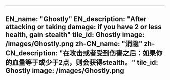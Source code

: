 ---

EN_name: "Ghostly"
EN_description: "After attacking or taking damage: if you have 2 or less health, gain stealth"
tile_id: Ghostly
image: /images/Ghostly.png
zh-CN_name: "消隐"
zh-CN_description: "在攻击或者受到伤害之后：如果你的血量等于或少于2点，则会获得stealth。"
tile_id: Ghostly
image: /images/Ghostly.png
---